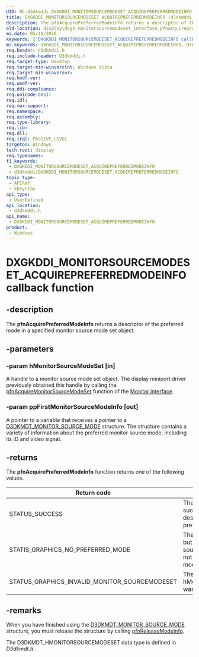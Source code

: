 ```yaml
---
UID: NC:d3dkmddi.DXGKDDI_MONITORSOURCEMODESET_ACQUIREPREFERREDMODEINFO
title: DXGKDDI_MONITORSOURCEMODESET_ACQUIREPREFERREDMODEINFO (d3dkmddi.h)
description: The pfnAcquirePreferredModeInfo returns a descriptor of the preferred mode in a specified monitor source mode set object.
old-location: display\dxgk_monitorsourcemodeset_interface_pfnacquirepreferredmodeinfo.htm
ms.date: 05/10/2018
keywords: ["DXGKDDI_MONITORSOURCEMODESET_ACQUIREPREFERREDMODEINFO callback function"]
ms.keywords: DXGKDDI_MONITORSOURCEMODESET_ACQUIREPREFERREDMODEINFO, DXGKDDI_MONITORSOURCEMODESET_ACQUIREPREFERREDMODEINFO callback, VidPnFunctions_c7c55840-18b7-40ad-8cf9-5350c7723246.xml, d3dkmddi/pfnAcquirePreferredModeInfo, display.dxgk_monitorsourcemodeset_interface_pfnacquirepreferredmodeinfo, pfnAcquirePreferredModeInfo, pfnAcquirePreferredModeInfo callback function [Display Devices]
req.header: d3dkmddi.h
req.include-header: D3dkmddi.h
req.target-type: Desktop
req.target-min-winverclnt: Windows Vista
req.target-min-winversvr: 
req.kmdf-ver: 
req.umdf-ver: 
req.ddi-compliance: 
req.unicode-ansi: 
req.idl: 
req.max-support: 
req.namespace: 
req.assembly: 
req.type-library: 
req.lib: 
req.dll: 
req.irql: PASSIVE_LEVEL
targetos: Windows
tech.root: display
req.typenames: 
f1_keywords:
 - DXGKDDI_MONITORSOURCEMODESET_ACQUIREPREFERREDMODEINFO
 - d3dkmddi/DXGKDDI_MONITORSOURCEMODESET_ACQUIREPREFERREDMODEINFO
topic_type:
 - APIRef
 - kbSyntax
api_type:
 - UserDefined
api_location:
 - d3dkmddi.h
api_name:
 - DXGKDDI_MONITORSOURCEMODESET_ACQUIREPREFERREDMODEINFO
product:
 - Windows
---
```


# DXGKDDI_MONITORSOURCEMODESET_ACQUIREPREFERREDMODEINFO callback function


## -description

The <b>pfnAcquirePreferredModeInfo</b> returns a descriptor of the preferred mode in a specified monitor source mode set object.

## -parameters

### -param hMonitorSourceModeSet [in]

A handle to a monitor source mode set object. The display miniport driver previously obtained this handle by calling the <a href="/windows-hardware/drivers/ddi/d3dkmddi/nc-d3dkmddi-dxgkddi_monitor_acquiremonitorsourcemodeset">pfnAcquireMonitorSourceModeSet</a> function of the <a href="/windows-hardware/drivers/ddi/index">Monitor interface</a>.

### -param ppFirstMonitorSourceModeInfo [out]

A pointer to a variable that receives a pointer to a <a href="/windows-hardware/drivers/ddi/d3dkmdt/ns-d3dkmdt-_d3dkmdt_monitor_source_mode">D3DKMDT_MONITOR_SOURCE_MODE</a> structure. The structure contains a variety of information about the preferred monitor source mode, including its ID and video signal.

## -returns

The <b>pfnAcquirePreferredModeInfo</b> function returns one of the following values.

|Return code|Description|
|--- |--- |
|STATUS_SUCCESS|The function successfully returned a descriptor of the preferred mode.|
|STATIS_GRAPHICS_NO_PREFERRED_MODE|The function succeeded, but the specified monitor source mode set does not have a preferred mode.|
|STATUS_GRAPHICS_INVALID_MONITOR_SOURCEMODESET|The handle supplied in hMonitorSourceModeSet was invalid.|

## -remarks

When you have finished using the <a href="/windows-hardware/drivers/ddi/d3dkmdt/ns-d3dkmdt-_d3dkmdt_monitor_source_mode">D3DKMDT_MONITOR_SOURCE_MODE</a> structure, you must release the structure by calling <a href="/windows-hardware/drivers/ddi/d3dkmddi/nc-d3dkmddi-dxgkddi_monitorsourcemodeset_releasemodeinfo">pfnReleaseModeInfo</a>.

The D3DKMDT_HMONITORSOURCEMODESET data type is defined in <i>D3dkmdt.h</i>.

